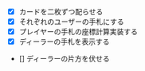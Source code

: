 - [x] カードを二枚ずつ配らせる
- [x] それぞれのユーザーの手札にする
- [x] プレイヤーの手札の座標計算実装する
- [x] ディーラーの手札を表示する
- [] ディーラーの片方を伏せる

